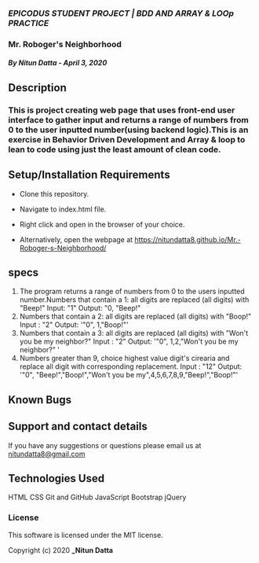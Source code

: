  ### _EPICODUS STUDENT PROJECT | BDD AND ARRAY & LOOp PRACTICE_
 ### Mr. Roboger's Neighborhood

#### _By Nitun Datta - April 3, 2020_

## Description

### This is project creating web page that uses front-end user interface to gather input and returns a range of numbers from 0 to the user inputted number(using backend logic).This is an exercise in Behavior Driven Development and Array & loop to lean to code using just the least amount of clean code.  

## Setup/Installation Requirements

* Clone this repository.
* Navigate to index.html file.
* Right click and open in the browser of your choice.

* Alternatively, open the webpage at https://nitundatta8.github.io/Mr.-Roboger-s-Neighborhood/


## specs

1. The program returns a range of numbers from 0 to the users inputted number.Numbers that contain a 1: all digits are replaced (all digits) with "Beep!"
   Input: "1"
   Output: "0, "Beep!"
2. Numbers that contain a 2: all digits are replaced (all digits) with "Boop!" 
   Input : "2" 
   Output: '"0", 1,"Boop!"'
3. Numbers that contain a 3: all digits are replaced (all digits) with "Won't you be my
  neighbor?" 
  Input : "2" 
  Output: '"0", 1,2,"Won't you be my
  neighbor?" '  
4. Numbers greater than 9, choice highest value digit's cirearia and replace all digit with corresponding replacement.
  Input : "12" 
  Output: '"0", "Beep!","Boop!","Won't you be my",4,5,6,7,8,9,"Beep!","Boop!"'    
## Known Bugs



## Support and contact details

If you have any suggestions or questions please email us at nitundatta8@gmail.com

## Technologies Used

HTML
CSS
Git and GitHub
JavaScript
Bootstrap
jQuery

### License

This software is licensed under the MIT license.

Copyright (c) 2020 **_Nitun Datta**
